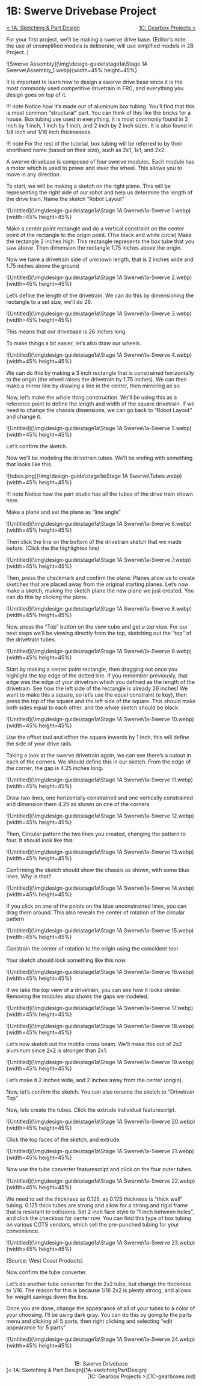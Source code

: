 <style>
.right{
    float:right;
}
.center{
    text-align:center;
}

.left{
    float:left;
}
</style>

# 1B: Swerve Drivebase Project

<span class="left">[< 1A: Sketching & Part Design](1A-sketchingPartDesign.md)</span> <span class="right">[1C: Gearbox Projects >](1C-gearboxes.md)</span>
<br>

For your first project, we’ll be making a swerve drive base. (Editor’s note: the use of unsimplified models is deliberate, will use simplfied models in 2B Project. )

![Swerve Assembly](\img\design-guide\stage1a\Stage 1A Swerve\Assembly_1.webp){width=45% height=45%}

It is important to learn how to design a swerve drive base since it is the most commonly used competitive drivetrain in FRC, and everything you design goes on top of it. 

!!! note
    Notice how it’s made out of aluminum box tubing. You’ll find that this is most common “structural” part. You can think of this like the bricks for a house. Box tubing use used in everything, it is most commonly found in 2 inch by 1 inch, 1 inch by 1 inch, and 2 inch by 2 inch sizes. It is also found in 1/8 inch and 1/16 inch thicknesses.


!!! note
    For the rest of the tutorial, box tubing will be referred to by their shorthand name (based on their size), such as 2x1, 1x1, and 2x2.

A swerve drivebase is composed of four swerve modules. Each module has a motor which is used to power and steer the wheel. This allows you to move in any direction.

To start, we will be making a sketch on the right plane. This will be representing the right side of our robot and help us determine the length of the drive train. Name the sketch “Robot Layout” 

![Untitled](\img\design-guide\stage1a\Stage 1A Swerve\1a-Swerve 1.webp){width=45% height=45%}

Make a center point rectangle and do a vertical constraint on the center point of the rectangle to the origin point. (The black and white circle) Make the rectangle 2 inches high. This rectangle represents the box tube that you saw above. Then dimension the rectangle 1.75 inches above the origin. 

Now we have a drivetrain side of unknown length, that is 2 inches wide and 1.75 inches above the ground

![Untitled](\img\design-guide\stage1a\Stage 1A Swerve\1a-Swerve 2.webp){width=45% height=45%}

Let’s define the length of the drivetrain. We can do this by dimensioning the rectangle to a set size, we’ll do 26.

![Untitled](\img\design-guide\stage1a\Stage 1A Swerve\1a-Swerve 3.webp){width=45% height=45%}

This means that our drivebase is 26 inches long.

To make things a bit easier, let’s also draw our wheels.

![Untitled](\img\design-guide\stage1a\Stage 1A Swerve\1a-Swerve 4.webp){width=45% height=45%}

We can do this by making a 3 inch rectangle that is constrained horizontally to the origin (the wheel raises the drivetrain by 1.75 inches). We can then make a mirror line by drawing a line in the center, then mirroring as so.

Now, let’s make the whole thing construction. We’ll be using this as a reference point to define the length and width of the square drivetrain. If we need to change the chassis dimensions, we can go back to “Robot Layout” and change it.

![Untitled](\img\design-guide\stage1a\Stage 1A Swerve\1a-Swerve 5.webp){width=45% height=45%}

Let’s confirm the sketch.

Now we’ll be modeling the drivetrain tubes. We’ll be ending with something that looks like this.

![tubes.png](\img\design-guide\stage1a\Stage 1A Swerve\Tubes.webp){width=45% height=45%}

!!! note
    Notice how the part studio has all the tubes of the drive train shown here.


Make a plane and set the plane as “line angle”

![Untitled](\img\design-guide\stage1a\Stage 1A Swerve\1a-Swerve 6.webp){width=45% height=45%}

Then click the line on the bottom of the drivetrain sketch that we made before. (Click the the highlighted line)

![Untitled](\img\design-guide\stage1a\Stage 1A Swerve\1a-Swerve 7.webp){width=45% height=45%}

Then, press the checkmark and confirm the plane. Planes allow us to create sketches that are placed away from the original starting planes. Let’s now make a sketch, making the sketch plane the new plane we just created. You can do this by clicking the plane.

![Untitled](\img\design-guide\stage1a\Stage 1A Swerve\1a-Swerve 8.webp){width=45% height=45%}

Now, press the “Top” button on the view cube and get a top view. For our next steps we’ll be viewing directly from the top, sketching out the “top” of the drivetrain tubes. 

![Untitled](\img\design-guide\stage1a\Stage 1A Swerve\1a-Swerve 9.webp){width=45% height=45%}

Start by making a center point rectangle, then dragging out once you highlight the top edge of the dotted line. If you remember previously, that edge was the edge of your drivetrain which you defined as the length of the drivetrain. See how the left side of the rectangle is already 26 inches! We want to make this a square, so let’s use the equal constraint (e key), then press the top of the square and the left side of the square. This should make both sides equal to each other, and the whole sketch should be black.

![Untitled](\img\design-guide\stage1a\Stage 1A Swerve\1a-Swerve 10.webp){width=45% height=45%}

Use the offset tool and offset the square inwards by 1 inch, this will define the side of your drive rails.

Taking a look at the swerve drivetrain again, we can see there’s a cutout in each of the corners. We should define this in our sketch. From the edge of the corner, the gap is 4.25 inches long. 

![Untitled](\img\design-guide\stage1a\Stage 1A Swerve\1a-Swerve 11.webp){width=45% height=45%}

Draw two lines, one horizontally constrained and one vertically constrained and dimension them 4.25 as shown on one of the corners

![Untitled](\img\design-guide\stage1a\Stage 1A Swerve\1a-Swerve 12.webp){width=45% height=45%}

Then, Circular pattern the two lines you created, changing the pattern to four. It should look like this:

![Untitled](\img\design-guide\stage1a\Stage 1A Swerve\1a-Swerve 13.webp){width=45% height=45%}

Confirming the sketch should show the chassis as shown, with some blue lines. Why is that? 

![Untitled](\img\design-guide\stage1a\Stage 1A Swerve\1a-Swerve 14.webp){width=45% height=45%}

If you click on one of the points on the blue unconstrained lines, you can drag them around. This also reveals the center of rotation of the circular pattern

![Untitled](\img\design-guide\stage1a\Stage 1A Swerve\1a-Swerve 15.webp){width=45% height=45%}

Constrain the center of rotation to the origin using the coincident tool. 

Your sketch should look something like this now.

![Untitled](\img\design-guide\stage1a\Stage 1A Swerve\1a-Swerve 16.webp){width=45% height=45%}

If we take the top view of a drivetrain, you can see how it looks similar. Removing the modules also shows the gaps we modeled.

![Untitled](\img\design-guide\stage1a\Stage 1A Swerve\1a-Swerve 17.webp){width=45% height=45%}

![Untitled](\img\design-guide\stage1a\Stage 1A Swerve\1a-Swerve 18.webp){width=45% height=45%}

Let’s now sketch out the middle cross beam. We’ll make this out of 2x2 aluminum since 2x2 is stronger than 2x1.

![Untitled](\img\design-guide\stage1a\Stage 1A Swerve\1a-Swerve 19.webp){width=45% height=45%}

Let’s make it 2 inches wide, and 2 inches away from the center (origin).

Now, let’s confirm the sketch. You can also rename the sketch to “Drivetrain Top” 

Now, lets create the tubes. Click the extrude individual featurescript.

![Untitled](\img\design-guide\stage1a\Stage 1A Swerve\1a-Swerve 20.webp){width=45% height=45%}

Click the top faces of the sketch, and extrude.

![Untitled](\img\design-guide\stage1a\Stage 1A Swerve\1a-Swerve 21.webp){width=45% height=45%}

Now use the tube converter featurescript and click on the four outer tubes.

![Untitled](\img\design-guide\stage1a\Stage 1A Swerve\1a-Swerve 22.webp){width=45% height=45%}

We need to set the thickness as 0.125, as 0.125 thickness is “thick wall” tubing. 0.125 thick tubes are strong and allow for a strong and rigid frame that is resistant to collisions. Set 2 inch face style to “1 inch between holes”, and click the checkbox for center row. You can find this type of box tubing on various COTS vendors, which sell the pre-punched tubing for your convenience.

![Untitled](\img\design-guide\stage1a\Stage 1A Swerve\1a-Swerve 23.webp){width=45% height=45%}

(Source: West Coast Products)

Now confirm the tube converter.

Let’s do another tube converter for the 2x2 tube, but change the thickness to 1/16. The reason for this is because 1/16 2x2 is plenty strong, and allows for weight savings down the line.

Once you are done, change the appearance of all of your tubes to a color of your choosing. I’ll be using dark gray. You can do this by going to the parts menu and clicking all 5 parts, then right clicking and selecting “edit appearance for 5 parts”

![Untitled](\img\design-guide\stage1a\Stage 1A Swerve\1a-Swerve 24.webp){width=45% height=45%}

<br>
<center>1B: Swerve Drivebase</center> 
<span class="left">[< 1A: Sketching & Part Design](1A-sketchingPartDesign)</span> <span class="right">[1C: Gearbox Projects >](1C-gearboxes.md)</span>
<br>
<br>